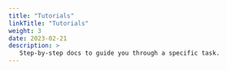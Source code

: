 ```yaml
---
title: "Tutorials"
linkTitle: "Tutorials"
weight: 3
date: 2023-02-21
description: >
   Step-by-step docs to guide you through a specific task.
---
```

